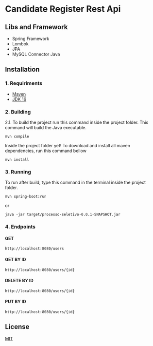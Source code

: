 # Candidate Register Rest Api
## Libs and Framework

- Spring Framework
- Lombok
- JPA
- MySQL Connector Java
## Installation

### 1. Requiriments
 
 - [Maven](https://maven.apache.org/install.html) 
 - [JDK 16](https://www.oracle.com/br/java/technologies/javase/jdk16-archive-downloads.html)

### 2. Building

2.1. To build the project run this command inside the project folder. This command will build the Java executable.

`mvn compile` 

Inside the project folder yet! To download and install all maven dependencies, run this command  bellow

`mvn install`

### 3. Running

To run after build, type this command in the terminal inside the project folder.

`mvn spring-boot:run`

or

`java -jar target/processo-seletivo-0.0.1-SNAPSHOT.jar`

### 4. Endpoints

#### GET 

`http://localhost:8080/users`

#### GET BY ID

`http://localhost:8080/users/{id}`

#### DELETE BY ID

`http://localhost:8080/users/{id}`

#### PUT BY ID

`http://localhost:8080/users/{id}`


## License
[MIT](https://choosealicense.com/licenses/mit/)

